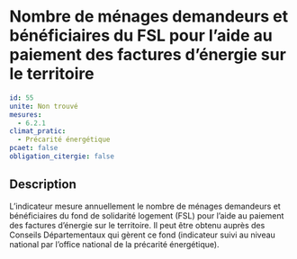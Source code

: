 # Nombre de ménages demandeurs et bénéficiaires du FSL pour l’aide au paiement des factures d’énergie sur le territoire
```yaml
id: 55
unite: Non trouvé
mesures:
  - 6.2.1
climat_pratic:
  - Précarité énergétique
pcaet: false
obligation_citergie: false
```
## Description
L’indicateur mesure annuellement le nombre de ménages demandeurs et bénéficiaires du fond de solidarité logement (FSL) pour l’aide au paiement des factures d’énergie sur le territoire. Il peut être obtenu auprès des Conseils Départementaux qui gèrent ce fond (indicateur suivi au niveau national par l’office national de la précarité énergétique).



